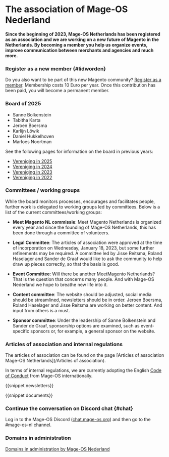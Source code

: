 # The association of Mage-OS Nederland

**Since the beginning of 2023, Mage-OS Netherlands has been registered as an association and we are working on a new future of Magento in the Netherlands. By becoming a member you help us organize events, improve communication between merchants and agencies and much more.**

### Register as a new member {#lidworden}
Do you also want to be part of this new Magento community? [Register as a member](/en/lid-worden). Membership costs 10 Euro per year. Once this contribution has been paid, you will become a permanent member.

### Board of 2025

- Sanne Bolkenstein
- Tabitha Karta
- Jeroen Boersma
- Karlijn Löwik
- Daniel Hukkelhoven
- Marloes Noortman

See the following pages for information on the board in previous years:

- [Vereniging in 2025](/vereniging-2025)
- [Vereniging in 2024](/vereniging-2024)
- [Vereniging in 2023](/vereniging-2023)
- [Vereniging in 2022](/vereniging-2022)

### Committees / working groups
While the board monitors processes, encourages and facilitates people, further work is delegated to working groups led by committees. Below is a list of the current committees/working groups:

- **Meet Magento NL commissie**: Meet Magento Netherlands is organized every year and since the founding of Mage-OS Netherlands, this has been done through a committee of volunteers.
 
- **Legal Committee**: The articles of association were approved at the time of incorporation on Wednesday, January 18, 2023, but some further refinements may be required. A committee led by Jisse Reitsma, Roland Haselager and Sander de Graaf would like to ask the community to help draw up pieces correctly, so that the basis is good.

- **Event Committee**: Will there be another MeetMagento Netherlands? That is the question that concerns many people. And with Mage-OS Nederland we hope to breathe new life into it.

- **Content committee**: The website should be adjusted, social media should be streamlined, newsletters should be in order. Jeroen Boersma, Roland Haselager and Jisse Reitsma are working on better content. And input from others is a must.

- **Sponsor committee**: Under the leadership of Sanne Bolkenstein and Sander de Graaf, sponsorship options are examined, such as event-specific sponsors or, for example, a general sponsor on the website.

### Articles of association and internal regulations
The articles of association can be found on the page [Articles of association Mage-OS Netherlands](/Articles of association).

In terms of internal regulations, we are currently adopting the English [Code of Conduct](https://mage-os.org/code-of-conduct) from Mage-OS internationally.

{{snippet newsletters}}

{{snippet documents}}

### Continue the conversation on Discord chat {#chat}
Log in to the Mage-OS Discord ([chat.mage-os.org](http://chat.mage-os.org)) and then go to the #mage-os-nl channel.

### Domains in administration
[Domains in administration by Mage-OS Nederland](/domeinen)
